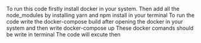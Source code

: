To run this code firstly install docker in your system.
Then add all the node_modules by installing yarn and npm install in your terminal 
To run the code write the docker-compose build after opening the docker in your system and then write docker-compose up These docker comands should be write in terminal
The code will excute then

